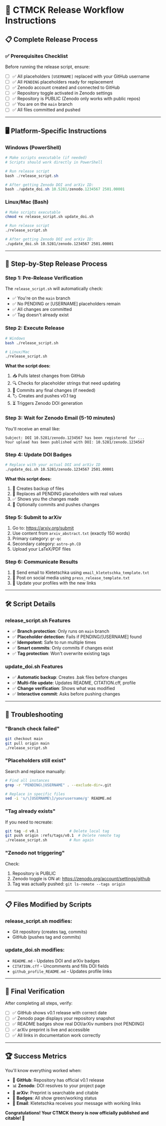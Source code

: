 # 🚀 CTMCK Release Workflow Instructions

## 📋 **Complete Release Process**

### **✅ Prerequisites Checklist**

Before running the release script, ensure:

- [ ] ✅ All placeholders `[USERNAME]` replaced with your GitHub username
- [ ] ✅ All `PENDING` placeholders ready for replacement  
- [ ] ✅ Zenodo account created and connected to GitHub
- [ ] ✅ Repository toggle activated in Zenodo settings
- [ ] ✅ Repository is PUBLIC (Zenodo only works with public repos)
- [ ] ✅ You are on the `main` branch
- [ ] ✅ All files committed and pushed

---

## 🖥️ **Platform-Specific Instructions**

### **Windows (PowerShell)**
```powershell
# Make scripts executable (if needed)
# Scripts should work directly in PowerShell

# Run release script
bash ./release_script.sh

# After getting Zenodo DOI and arXiv ID:
bash ./update_doi.sh 10.5281/zenodo.1234567 2501.00001
```

### **Linux/Mac (Bash)**
```bash
# Make scripts executable
chmod +x release_script.sh update_doi.sh

# Run release script
./release_script.sh

# After getting Zenodo DOI and arXiv ID:
./update_doi.sh 10.5281/zenodo.1234567 2501.00001
```

---

## 🔄 **Step-by-Step Release Process**

### **Step 1: Pre-Release Verification**
The `release_script.sh` will automatically check:
- ✅ You're on the `main` branch
- ✅ No PENDING or [USERNAME] placeholders remain
- ✅ All changes are committed
- ✅ Tag doesn't already exist

### **Step 2: Execute Release**
```bash
# Windows
bash ./release_script.sh

# Linux/Mac  
./release_script.sh
```

**What the script does:**
1. 📥 Pulls latest changes from GitHub
2. 🔍 Checks for placeholder strings that need updating
3. 📝 Commits any final changes (if needed)
4. 🏷️ Creates and pushes v0.1 tag
5. ⏳ Triggers Zenodo DOI generation

### **Step 3: Wait for Zenodo Email (5-10 minutes)**
You'll receive an email like:
```
Subject: DOI 10.5281/zenodo.1234567 has been registered for ...
Your upload has been published with DOI: 10.5281/zenodo.1234567
```

### **Step 4: Update DOI Badges**
```bash
# Replace with your actual DOI and arXiv ID
./update_doi.sh 10.5281/zenodo.1234567 2501.00001
```

**What this script does:**
1. 💾 Creates backup of files
2. 🔄 Replaces all PENDING placeholders with real values
3. ✅ Shows you the changes made
4. 📝 Optionally commits and pushes changes

### **Step 5: Submit to arXiv**
1. Go to: https://arxiv.org/submit
2. Use content from `arxiv_abstract.txt` (exactly 150 words)
3. Primary category: `gr-qc` 
4. Secondary category: `astro-ph.CO`
5. Upload your LaTeX/PDF files

### **Step 6: Communicate Results**
1. 📧 Send email to Kletetschka using `email_kletetschka_template.txt`
2. 📱 Post on social media using `press_release_template.txt`
3. 🔗 Update your profiles with the new links

---

## 🛠️ **Script Details**

### **release_script.sh Features**
- ✅ **Branch protection**: Only runs on `main` branch
- ✅ **Placeholder detection**: Fails if PENDING/[USERNAME] found
- ✅ **Idempotent**: Safe to run multiple times
- ✅ **Smart commits**: Only commits if changes exist
- ✅ **Tag protection**: Won't overwrite existing tags

### **update_doi.sh Features**  
- ✅ **Automatic backup**: Creates .bak files before changes
- ✅ **Multi-file update**: Updates README, CITATION.cff, profile
- ✅ **Change verification**: Shows what was modified
- ✅ **Interactive commit**: Asks before pushing changes

---

## 🚨 **Troubleshooting**

### **"Branch check failed"**
```bash
git checkout main
git pull origin main
./release_script.sh
```

### **"Placeholders still exist"**
Search and replace manually:
```bash
# Find all instances
grep -r "PENDING\|USERNAME" . --exclude-dir=.git

# Replace in specific files
sed -i 's/\[USERNAME\]/yourusername/g' README.md
```

### **"Tag already exists"**
If you need to recreate:
```bash
git tag -d v0.1              # Delete local tag
git push origin :refs/tags/v0.1  # Delete remote tag
./release_script.sh          # Run again
```

### **"Zenodo not triggering"**
Check:
1. Repository is PUBLIC
2. Zenodo toggle is ON at: https://zenodo.org/account/settings/github
3. Tag was actually pushed: `git ls-remote --tags origin`

---

## 📋 **Files Modified by Scripts**

### **release_script.sh modifies:**
- Git repository (creates tag, commits)
- GitHub (pushes tag and commits)

### **update_doi.sh modifies:**
- `README.md` - Updates DOI and arXiv badges
- `CITATION.cff` - Uncomments and fills DOI fields
- `github_profile_README.md` - Updates profile links

---

## 🎯 **Final Verification**

After completing all steps, verify:
- [ ] ✅ GitHub shows v0.1 release with correct date
- [ ] ✅ Zenodo page displays your repository snapshot  
- [ ] ✅ README badges show real DOI/arXiv numbers (not PENDING)
- [ ] ✅ arXiv preprint is live and accessible
- [ ] ✅ All links in documentation work correctly

---

## 🏆 **Success Metrics**

You'll know everything worked when:
- 🌟 **GitHub**: Repository has official v0.1 release
- 📊 **Zenodo**: DOI resolves to your project page
- 📄 **arXiv**: Preprint is searchable and citable  
- 🔗 **Badges**: All show green/working status
- 📧 **Email**: Kletetschka receives your message with working links

**Congratulations! Your CTMCK theory is now officially published and citable! 🎉** 